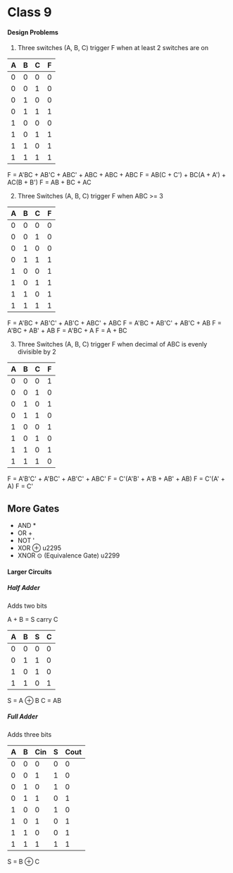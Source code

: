 # Class 9

#### Design Problems

1. Three switches (A, B, C) trigger F when at least 2 switches are on

| A | B | C | F |
| ---- | ---- | ---- | ---- |
| 0 | 0 | 0 | 0 |
| 0 | 0 | 1 | 0 |
| 0 | 1 | 0 | 0 |
| 0 | 1 | 1 | 1 |
| 1 | 0 | 0 | 0 |
| 1 | 0 | 1 | 1 |
| 1 | 1 | 0 | 1 |
| 1 | 1 | 1 | 1 |

F = A'BC + AB'C + ABC' + ABC + ABC + ABC
F = AB(C + C') + BC(A + A') + AC(B + B')
F = AB + BC + AC

2. Three Switches (A, B, C) trigger F when ABC >= 3

| A | B | C | F |
| ---- | ---- | ---- | ---- |
| 0 | 0 | 0 | 0 |
| 0 | 0 | 1 | 0 |
| 0 | 1 | 0 | 0 |
| 0 | 1 | 1 | 1 |
| 1 | 0 | 0 | 1 |
| 1 | 0 | 1 | 1 |
| 1 | 1 | 0 | 1 |
| 1 | 1 | 1 | 1 |

F = A'BC + AB'C' + AB'C + ABC' + ABC
F = A'BC + AB'C' + AB'C + AB
F = A'BC + AB' + AB
F = A'BC + A
F = A + BC

3. Three Switches (A, B, C) trigger F when decimal of ABC is evenly divisible by 2

| A | B | C | F |
| ---- | ---- | ---- | ---- |
| 0 | 0 | 0 | 1 |
| 0 | 0 | 1 | 0 |
| 0 | 1 | 0 | 1 |
| 0 | 1 | 1 | 0 |
| 1 | 0 | 0 | 1 |
| 1 | 0 | 1 | 0 |
| 1 | 1 | 0 | 1 |
| 1 | 1 | 1 | 0 |

F = A'B'C' + A'BC' + AB'C' + ABC'
F = C'(A'B' + A'B + AB' + AB)
F = C'(A' + A)
F = C'

## More Gates

- AND *
- OR   +
- NOT '
- XOR ⊕ u2295
- XNOR ⊙ (Equivalence Gate) u2299

#### Larger Circuits
##### Half Adder
Adds two bits

A + B = S carry C

| A | B | S | C |
| ---- | ---- | ---- | ---- |
| 0 | 0 | 0 | 0 |
| 0 | 1 | 1 | 0 |
| 1 | 0 | 1 | 0 |
| 1 | 1 | 0 | 1 |

S = A ⊕ B
C = AB

##### Full Adder
Adds three bits

| A | B | Cin | S | Cout |
| ---- | ---- | ---- | ---- | ---- |
| 0 | 0 | 0 | 0 | 0 |
| 0 | 0 | 1 | 1 | 0 |
| 0 | 1 | 0 | 1 | 0 |
| 0 | 1 | 1 | 0 | 1 |
| 1 | 0 | 0 | 1 | 0 |
| 1 | 0 | 1 | 0 | 1 |
| 1 | 1 | 0 | 0 | 1 |
| 1 | 1 | 1 | 1 | 1 |

S = B ⊕ C
